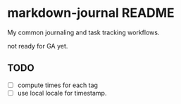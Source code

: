 # markdown-journal README

My common journaling and task tracking workflows.

not ready for GA yet.

## TODO

- [ ] compute times for each tag
- [ ] use local locale for timestamp.

